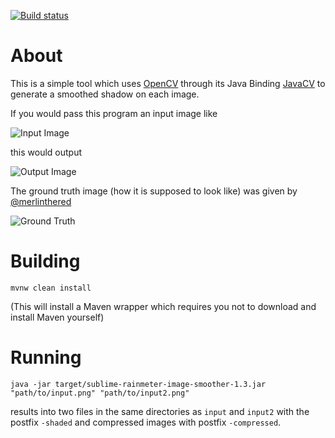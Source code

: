 [![Build status](https://ci.appveyor.com/api/projects/status/mmsc7ltsi4dq3cw2/branch/master?svg=true)](https://ci.appveyor.com/project/thatsIch/sublime-rainmeter-image-smoother/branch/master)

About
=====
This is a simple tool which uses [OpenCV](http://opencv.org/) through its Java Binding [JavaCV](https://github.com/bytedeco/javacv) to generate a smoothed shadow on each image.

If you would pass this program an input image like

![Input Image](https://cloud.githubusercontent.com/assets/2210496/20466360/477b74a0-af72-11e6-8279-fcd6fb8999f2.png)

this would output

![Output Image](https://cloud.githubusercontent.com/assets/2210496/20466368/5e35aff8-af72-11e6-8d7b-93b3184efd43.png)

The ground truth image (how it is supposed to look like) was given by [@merlinthered](https://github.com/merlinthered)

![Ground Truth](https://cloud.githubusercontent.com/assets/2210496/20466364/559b668a-af72-11e6-8dfc-dbd7e03d5825.png)

Building
========
    mvnw clean install

(This will install a Maven wrapper which requires you not to download and install Maven yourself)

Running
=======
    java -jar target/sublime-rainmeter-image-smoother-1.3.jar "path/to/input.png" "path/to/input2.png"
    
results into two files in the same directories as `input` and `input2` with the postfix `-shaded` and compressed images with postfix `-compressed`.
